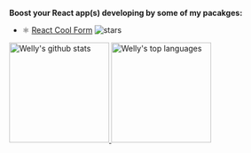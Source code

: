 **Boost your React app(s) developing by some of my pacakges:**

- ⚛️ [React Cool Form](https://www.npmjs.com/package/react-cool-form) ![stars](https://img.shields.io/github/stars/wellyshen/react-cool-form?style=flat-square)

<a href="https://www.linkedin.com/in/welly-shen-8b43287a">
  <img height="180rem" src="https://github-readme-stats.vercel.app/api?username=wellyshen&show_icons=true&theme=react" alt="Welly's github stats" />
  <img height="180rem" src="https://github-readme-stats.vercel.app/api/top-langs/?username=wellyshen&layout=compact&theme=react" alt="Welly's top languages" />
</a>

